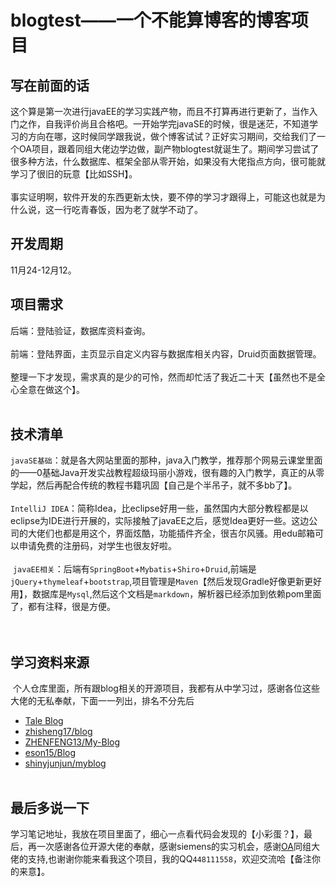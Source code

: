 # blogtest——一个不能算博客的博客项目
## 写在前面的话
  这个算是第一次进行javaEE的学习实践产物，而且不打算再进行更新了，当作入门之作，自我评价尚且合格吧。一开始学完javaSE的时候，很是迷茫，不知道学习的方向在哪，这时候同学跟我说，做个博客试试？正好实习期间，交给我们了一个OA项目，跟着同组大佬边学边做，副产物blogtest就诞生了。期间学习尝试了很多种方法，什么数据库、框架全部从零开始，如果没有大佬指点方向，很可能就学习了很旧的玩意【比如SSH】。<br><br>
  事实证明啊，软件开发的东西更新太快，要不停的学习才跟得上，可能这也就是为什么说，这一行吃青春饭，因为老了就学不动了。<br>
## 开发周期
  11月24-12月12。<br>
## 项目需求
  后端：登陆验证，数据库资料查询。<br><br>
  前端：登陆界面，主页显示自定义内容与数据库相关内容，Druid页面数据管理。<br><br>
  整理一下才发现，需求真的是少的可怜，然而却忙活了我近二十天【虽然也不是全心全意在做这个】。<br><br>
## 技术清单
  `javaSE基础`：就是各大网站里面的那种，java入门教学，推荐那个网易云课堂里面的——0基础Java开发实战教程超级玛丽小游戏，很有趣的入门教学，真正的从零学起，然后再配合传统的教程书籍巩固【自己是个半吊子，就不多bb了】。<br><br>
  `IntelliJ IDEA`：简称Idea，比eclipse好用一些，虽然国内大部分教程都是以eclipse为IDE进行开展的，实际接触了javaEE之后，感觉Idea更好一些。这边公司的大佬们也都是用这个，界面炫酷，功能插件齐全，很吉尔风骚。用edu邮箱可以申请免费的注册码，对学生也很友好啦。<br><br>
  `javaEE相关`：后端有`SpringBoot`+`Mybatis`+`Shiro`+`Druid`,前端是`jQuery`+`thymeleaf`+`bootstrap`,项目管理是`Maven`【然后发现Gradle好像更新更好用】，数据库是`Mysql`,然后这个文档是`markdown`，解析器已经添加到依赖pom里面了，都有注释，很是方便。<br><br>
  
## 学习资料来源
  个人仓库里面，所有跟blog相关的开源项目，我都有从中学习过，感谢各位这些大佬的无私奉献，下面一一列出，排名不分先后
* [Tale Blog](https://github.com/otale/tale/) 
* [zhisheng17/blog](https://github.com/zhisheng17/blog/)
* [ZHENFENG13/My-Blog](https://github.com/ZHENFENG13/My-Blog)
* [eson15/Blog](https://github.com/eson15/Blog)
* [shinyjunjun/myblog](https://github.com/shinyjunjun/myblog)
<br><br>
## 最后多说一下
学习笔记地址，我放在项目里面了，细心一点看代码会发现的【小彩蛋？】，最后，再一次感谢各位开源大佬的奉献，感谢siemens的实习机会，感谢[OA](https://github.com/shoulda/OA)同组大佬的支持,也谢谢你能来看我这个项目，我的QQ`448111558`，欢迎交流哈【备注你的来意】。

